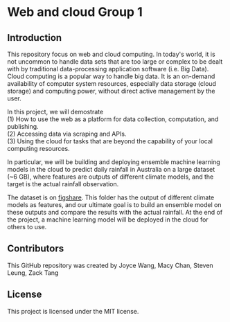 # Web and cloud Group 1


## Introduction

This repository focus on web and cloud computing. In today's world, it is not uncommon to handle data sets that are too large or complex to be dealt with by traditional data-processing application software (i.e. Big Data). Cloud computing is a popular way to handle big data. It is an on-demand availability of computer system resources, especially data storage (cloud storage) and computing power, without direct active management by the user.

In this project, we will demostrate  
(1) How to use the web as a platform for data collection, computation, and publishing.  
(2) Accessing data via scraping and APIs.  
(3) Using the cloud for tasks that are beyond the capability of your local computing resources.  

In particular, we will be building and deploying ensemble machine learning models in the cloud to predict daily rainfall in Australia on a large dataset (~6 GB), where features are outputs of different climate models, and the target is the actual rainfall observation.

The dataset is on [figshare](https://figshare.com/articles/dataset/Daily_rainfall_over_NSW_Australia/14096681). This folder has the output of different climate models as features, and our ultimate goal is to build an ensemble model on these outputs and compare the results with the actual rainfall. At the end of the project, a machine learning model will be deployed in the cloud for others to use.


## Contributors

This GitHub repository was created by Joyce Wang, Macy Chan, Steven Leung, Zack Tang


## License

This project is licensed under the MIT license.

